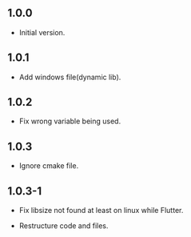 ## 1.0.0

- Initial version.

## 1.0.1

- Add windows file(dynamic lib).

## 1.0.2

- Fix wrong variable being used.

## 1.0.3

- Ignore cmake file.

## 1.0.3-1

- Fix libsize not found at least on linux while Flutter.

- Restructure code and files.
